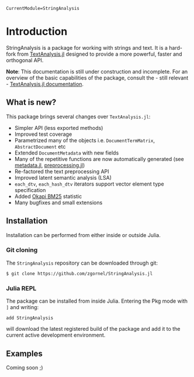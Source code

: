 ```@meta
CurrentModule=StringAnalysis
```

# Introduction

StringAnalysis is a package for working with strings and text. It is a hard-fork from [TextAnalysis.jl](https://github.com/JuliaText/TextAnalysis.jl) designed to provide a more powerful, faster and orthogonal API.

**Note**: This documentation is still under construction and incomplete. For an overview of the basic capabilities of the package, consult the - still relevant - [TextAnalysis.jl documentation](http://juliatext.github.io/TextAnalysis.jl/).

## What is new?
This package brings several changes over `TextAnalysis.jl`:
 - Simpler API (less exported methods)
 - Improved test coverage
 - Parametrized many of the objects i.e. `DocumentTermMatrix`, `AbstractDocument` etc
 - Extended `DocumentMetadata` with new fields
 - Many of the repetitive functions are now automatically generated (see [metadata.jl](https://github.com/zgornel/StringAnalysis.jl/blob/master/src/metadata.jl), [preprocessing.jl](https://github.com/zgornel/StringAnalysis.jl/blob/master/src/preprocessing.jl))
 - Re-factored the text preprocessing API
 - Improved latent semantic analysis (LSA)
 - `each_dtv`, `each_hash_dtv` iterators support vector element type specification
 - Added [Okapi BM25](https://en.wikipedia.org/wiki/Okapi_BM25) statistic
 - Many bugfixes and small extensions

## Installation

Installation can be performed from either inside or outside Julia.

### Git cloning
The `StringAnalysis` repository can be downloaded through git:
```
$ git clone https://github.com/zgornel/StringAnalysis.jl
```

### Julia REPL
The package can be installed from inside Julia. Entering the Pkg mode with `]` and writing:
```
add StringAnalysis
```
will download the latest registered build of the package and add it to the current active development environment.

## Examples

Coming soon ;)
